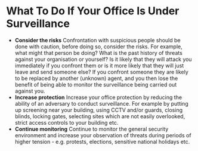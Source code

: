 [Title]: # (What to do?)
[Order]: # (14)

# What To Do If Your Office Is Under Surveillance

*   **Consider the risks** Confrontation with suspicious people should be done with caution, before doing so, consider the risks. For example, what might that person be doing? What is the past history of threats against your organisation or yourself? Is it likely that they will attack you immediately if you confront them or is it more likely that they will just leave and send someone else? If you confront someone they are likely to be replaced by another (unknown) agent, and you then lose the benefit of being able to monitor the surveillance being carried out against you.
*   **Increase protection** Increase your office protection by reducing the ability of an adversary to conduct surveillance. For example by putting up screening near your building, using CCTV and/or guards, closing blinds, locking gates, selecting sites which are not easily overlooked, strict access controls to your building etc.
*   **Continue monitoring** Continue to monitor the general security environment and increase your observation of threats during periods of higher tension - e.g. protests, elections, sensitive national holidays etc.
